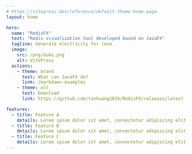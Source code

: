 ```yaml
---
# https://vitepress.dev/reference/default-theme-home-page
layout: home

hero:
  name: "RedisFX"
  text: "Redis visualization tool developed based on JavaFX"
  tagline: Generate electricity for love
  image:
    src: /png/duke.png
    alt: VitePress
  actions:
    - theme: brand
      text: What can JavaFX do?
      link: /markdown-examples
    - theme: alt
      text: Download
      link: https://github.com/tanhuang2016/RedisFX/releases/latest

features:
  - title: Feature A
    details: Lorem ipsum dolor sit amet, consectetur adipiscing elit
  - title: Feature B
    details: Lorem ipsum dolor sit amet, consectetur adipiscing elit
  - title: Feature C
    details: Lorem ipsum dolor sit amet, consectetur adipiscing elit
---
```


